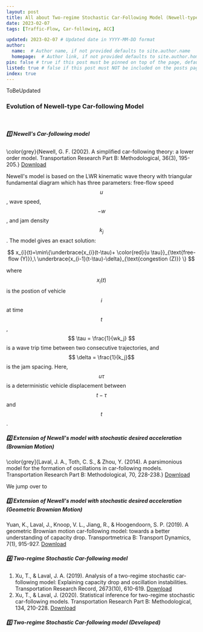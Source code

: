 ```yaml
---
layout: post
title: All about Two-regime Stochastic Car-Following Model (Newell-type CF)
date: 2023-02-07
tags: [Traffic-Flow, Car-following, ACC]

updated: 2023-02-07 # Updated date in YYYY-MM-DD format
author: 
  name:  # Author name, if not provided defaults to site.author.name
  homepage:  # Author link, if not provided defaults to site.author.homepage
pin: false # true if this post must be pinned on top of the page, default is false.
listed: true # false if this post must NOT be included on the posts page, sitemap, and any of the tag pages, default is true
index: true 
---
```


ToBeUpdated

### Evolution of Newell-type Car-following Model
<br>

##### 1️⃣ Newell's Car-following model
\color{grey}{Newell, G. F. (2002). A simplified car-following theory: a lower order model. Transportation Research Part B: Methodological, 36(3), 195-205.} [Download](https://doi.org/10.1016/S0191-2615(00)00044-8)

Newell's model is based on the LWR kinematic wave theory with triangular fundamental diagram which has three parameters: free-flow speed $$ u$$, wave speed, $$-w$$, and jam density $$k_j$$. The model gives an exact solution: 

$$
x_{i}(t)=\min\{\underbrace{x_{i}(t-\tau)+ \color{red}{u \tau}}_{\text{free-flow (Y)}},\ \underbrace{x_{i-1}(t-\tau)-\delta}_{\text{congestion (Z)}} \} 
$$


where $$ x_{i}(t)$$ is the postion of vehicle $$i$$ at time $$t$$,  $$ \tau = \frac{1}{wk_j} $$ is a wave trip time between two consecutive trajectories, and $$ \delta = \frac{1}{k_j}$$ is the jam spacing. Here, $$u\tau$$ is a deterministic vehicle displacement between $$t-\tau $$ and $$t$$.


##### 2️⃣ Extension of Newell's model with stochastic desired acceleration (Brownian Motion)
\color{grey]{Laval, J. A., Toth, C. S., & Zhou, Y. (2014). A parsimonious model for the formation of oscillations in car-following models. Transportation Research Part B: Methodological, 70, 228-238.} [Download](
https://doi.org/10.1016/j.trb.2014.09.004)


We jump over to 

##### 3️⃣ Extension of Newell's model with stochastic desired acceleration (Geometric Brownian Motion)
Yuan, K., Laval, J., Knoop, V. L., Jiang, R., & Hoogendoorn, S. P. (2019). A geometric Brownian motion car-following model: towards a better understanding of capacity drop. Transportmetrica B: Transport Dynamics, 7(1), 915-927. [Download](https://doi.org/10.1080/21680566.2018.1518169)

##### 4️⃣ Two-regime Stochastic Car-following model
1. Xu, T., & Laval, J. A. (2019). Analysis of a two-regime stochastic car-following model: Explaining capacity drop and oscillation instabilities. Transportation Research Record, 2673(10), 610-619. [Download](https://doi.org/10.1177/0361198119850464)
2. Xu, T., & Laval, J. (2020). Statistical inference for two-regime stochastic car-following models. Transportation Research Part B: Methodological, 134, 210-228. [Download](https://doi.org/10.1016/j.trb.2020.02.003)

##### 5️⃣ Two-regime Stochastic Car-following model (Developed)


